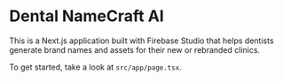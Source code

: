 # Dental NameCraft AI

This is a Next.js application built with Firebase Studio that helps dentists generate brand names and assets for their new or rebranded clinics.

To get started, take a look at `src/app/page.tsx`.
